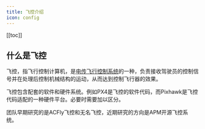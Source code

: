 ```yaml
---
title: 飞控介绍
icon: config
---
```


[[toc]]

## 什么是飞控

飞控，指飞行控制计算机，是[电传飞行控制系统](https://zh.wikipedia.org/wiki/%E9%A3%9E%E8%A1%8C%E6%8E%A7%E5%88%B6%E7%B3%BB%E7%BB%9F
)的一种，负责接收驾驶员的控制信号并在处理后控制机械结构的运动，从而达到控制飞行器的效果。

飞控包含配套的软件和硬件系统。例如PX4是飞控的软件代码，而Pixhawk是飞控代码适配的一种硬件平台。必要时需要加以区分。

团队早期研究的是ACFly飞控和无名飞控，近期研究的方向是APM开源飞控系统。
